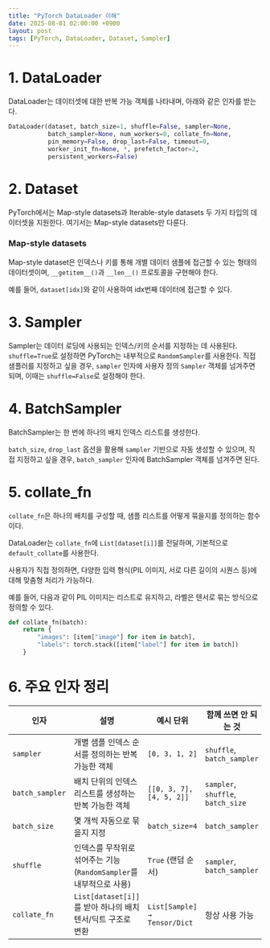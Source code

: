 ```yaml
---
title: "PyTorch DataLoader 이해"
date: 2025-08-01 02:00:00 +0900
layout: post
tags: [PyTorch, DataLoader, Dataset, Sampler]
---
```

# 1. DataLoader

DataLoader는 데이터셋에 대한 반복 가능 객체를 나타내며, 아래와 같은 인자를 받는다.

```python
DataLoader(dataset, batch_size=1, shuffle=False, sampler=None,
           batch_sampler=None, num_workers=0, collate_fn=None,
           pin_memory=False, drop_last=False, timeout=0,
           worker_init_fn=None, *, prefetch_factor=2,
           persistent_workers=False)
```

# 2. Dataset

PyTorch에서는 Map-style datasets과 Iterable-style datasets 두 가지 타입의 데이터셋을 지원한다. 여기서는 Map-style datasets만 다룬다.

### Map-style datasets

Map-style dataset은 인덱스나 키를 통해 개별 데이터 샘플에 접근할 수 있는 형태의 데이터셋이며, `__getitem__()`과 `__len__()` 프로토콜을 구현해야 한다.

예를 들어, `dataset[idx]`와 같이 사용하여 idx번째 데이터에 접근할 수 있다.

# 3. Sampler

Sampler는 데이터 로딩에 사용되는 인덱스/키의 순서를 지정하는 데 사용된다. `shuffle=True`로 설정하면 PyTorch는 내부적으로 `RandomSampler`를 사용한다. 직접 샘플러를 지정하고 싶을 경우, `sampler` 인자에 사용자 정의 `Sampler` 객체를 넘겨주면 되며, 이때는 `shuffle=False`로 설정해야 한다.

# 4. BatchSampler

BatchSampler는 한 번에 하나의 배치 인덱스 리스트를 생성한다.

`batch_size`, `drop_last` 옵션을 활용해 `sampler` 기반으로 자동 생성할 수 있으며, 직접 지정하고 싶을 경우, `batch_sampler` 인자에 BatchSampler 객체를 넘겨주면 된다.

# 5. collate_fn

`collate_fn`은 하나의 배치를 구성할 때, 샘플 리스트를 어떻게 묶을지를 정의하는 함수이다. 

DataLoader는 `collate_fn`에 `List[dataset[i]]`를 전달하며, 기본적으로 `default_collate`를 사용한다.

사용자가 직접 정의하면, 다양한 입력 형식(PIL 이미지, 서로 다른 길이의 시퀀스 등)에 대해 맞춤형 처리가 가능하다.

예를 들어, 다음과 같이 PIL 이미지는 리스트로 유지하고, 라벨은 텐서로 묶는 방식으로 정의할 수 있다.

```python
def collate_fn(batch):
    return {
        "images": [item["image"] for item in batch],
        "labels": torch.stack([item["label"] for item in batch])
    }
```

# 6. 주요 인자 정리

| 인자 | 설명 | 예시 단위 | 함께 쓰면 안 되는 것 |
| --- | --- | --- | --- |
| `sampler` | 개별 샘플 인덱스 순서를 정의하는 반복 가능한 객체 | `[0, 3, 1, 2]` | `shuffle`, `batch_sampler` |
| `batch_sampler` | 배치 단위의 인덱스 리스트를 생성하는 반복 가능한 객체 | `[[0, 3, 7], [4, 5, 2]]` | `sampler`, `shuffle`, `batch_size` |
| `batch_size` | 몇 개씩 자동으로 묶을지 지정 | `batch_size=4` | `batch_sampler` |
| `shuffle` | 인덱스를 무작위로 섞어주는 기능 (`RandomSampler`를 내부적으로 사용) | `True` (랜덤 순서) | `sampler`, `batch_sampler` |
| `collate_fn` | `List[dataset[i]]`를 받아 하나의 배치 텐서/딕트 구조로 변환 | `List[Sample] → Tensor/Dict` | 항상 사용 가능 |